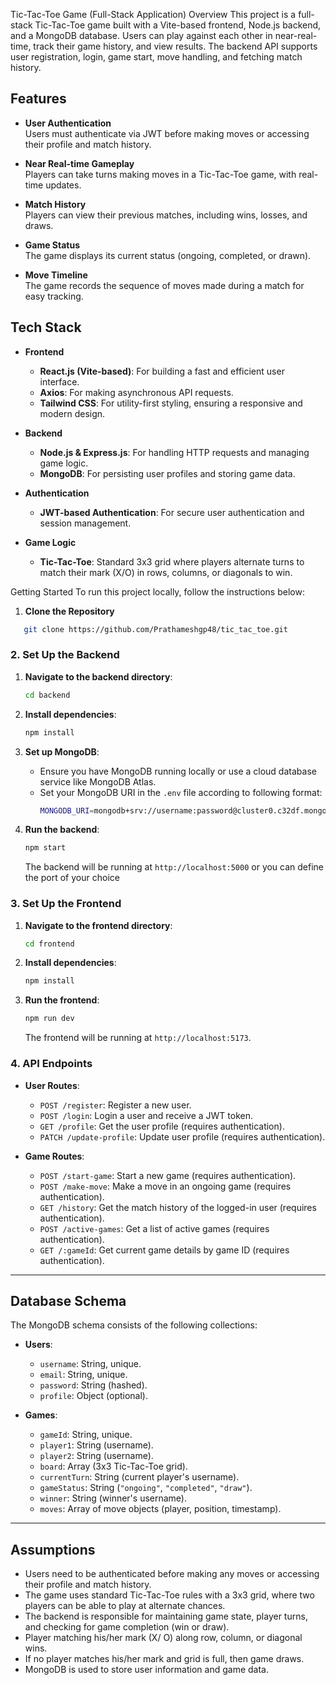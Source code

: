 Tic-Tac-Toe Game (Full-Stack Application)
Overview
This project is a full-stack Tic-Tac-Toe game built with a Vite-based frontend, Node.js backend, and a MongoDB database. Users can play against each other in near-real-time, track their game history, and view results. The backend API supports user registration, login, game start, move handling, and fetching match history.

## Features

- **User Authentication**  
  Users must authenticate via JWT before making moves or accessing their profile and match history.

- **Near Real-time Gameplay**  
  Players can take turns making moves in a Tic-Tac-Toe game, with real-time updates.

- **Match History**  
  Players can view their previous matches, including wins, losses, and draws.

- **Game Status**  
  The game displays its current status (ongoing, completed, or drawn).

- **Move Timeline**  
  The game records the sequence of moves made during a match for easy tracking.

## Tech Stack

- **Frontend**  
  - **React.js (Vite-based)**: For building a fast and efficient user interface.
  - **Axios**: For making asynchronous API requests.
  - **Tailwind CSS**: For utility-first styling, ensuring a responsive and modern design.

- **Backend**  
  - **Node.js & Express.js**: For handling HTTP requests and managing game logic.
  - **MongoDB**: For persisting user profiles and storing game data.

- **Authentication**  
  - **JWT-based Authentication**: For secure user authentication and session management.

- **Game Logic**  
  - **Tic-Tac-Toe**: Standard 3x3 grid where players alternate turns to match their mark (X/O) in rows, columns, or diagonals to win.

 
Getting Started
To run this project locally, follow the instructions below:

1. **Clone the Repository**

```bash
   git clone https://github.com/Prathameshgp48/tic_tac_toe.git
```

### 2. Set Up the Backend

1. **Navigate to the backend directory**:

   ```bash
   cd backend
   ```

2. **Install dependencies**:

   ```bash
   npm install
   ```

3. **Set up MongoDB**:

   - Ensure you have MongoDB running locally or use a cloud database service like MongoDB Atlas.
   - Set your MongoDB URI in the `.env` file according to following format:
     ```bash
     MONGODB_URI=mongodb+srv://username:password@cluster0.c32df.mongodb.net
     ```

4. **Run the backend**:

   ```bash
   npm start
   ```

   The backend will be running at `http://localhost:5000` or you can define the port of your choice

### 3. Set Up the Frontend

1. **Navigate to the frontend directory**:

   ```bash
   cd frontend
   ```

2. **Install dependencies**:

   ```bash
   npm install
   ```

3. **Run the frontend**:

   ```bash
   npm run dev
   ```

   The frontend will be running at `http://localhost:5173`.

### 4. API Endpoints

- **User Routes**:

  - `POST /register`: Register a new user.
  - `POST /login`: Login a user and receive a JWT token.
  - `GET /profile`: Get the user profile (requires authentication).
  - `PATCH /update-profile`: Update user profile (requires authentication).

- **Game Routes**:
  - `POST /start-game`: Start a new game (requires authentication).
  - `POST /make-move`: Make a move in an ongoing game (requires authentication).
  - `GET /history`: Get the match history of the logged-in user (requires authentication).
  - `POST /active-games`: Get a list of active games (requires authentication).
  - `GET /:gameId`: Get current game details by game ID (requires authentication).

---

## Database Schema

The MongoDB schema consists of the following collections:

- **Users**:

  - `username`: String, unique.
  - `email`: String, unique.
  - `password`: String (hashed).
  - `profile`: Object (optional).

- **Games**:
  - `gameId`: String, unique.
  - `player1`: String (username).
  - `player2`: String (username).
  - `board`: Array (3x3 Tic-Tac-Toe grid).
  - `currentTurn`: String (current player's username).
  - `gameStatus`: String (`"ongoing"`, `"completed"`, `"draw"`).
  - `winner`: String (winner's username).
  - `moves`: Array of move objects (player, position, timestamp).

---

## Assumptions

- Users need to be authenticated before making any moves or accessing their profile and match history.
- The game uses standard Tic-Tac-Toe rules with a 3x3 grid, where two players can be able to play at alternate chances.
- The backend is responsible for maintaining game state, player turns, and checking for game completion (win or draw).
- Player matching his/her mark (X/ O) along row, column, or diagonal wins.
- If no player matches his/her mark and grid is full, then game draws.
- MongoDB is used to store user information and game data.
